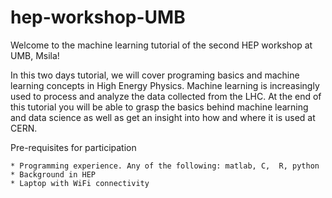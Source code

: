 # hep-workshop-UMB


Welcome to the machine learning tutorial of the second HEP workshop at UMB, Msila!

In this two days tutorial, we will cover programing basics and machine learning concepts in High Energy Physics. 
Machine learning is increasingly used to process and analyze the data collected from the LHC. At the end of this tutorial you will be able
to grasp the basics behind machine learning and data science as well as get an insight into how and where it is used at CERN.

Pre-requisites for participation

    * Programming experience. Any of the following: matlab, C,  R, python
    * Background in HEP
    * Laptop with WiFi connectivity
